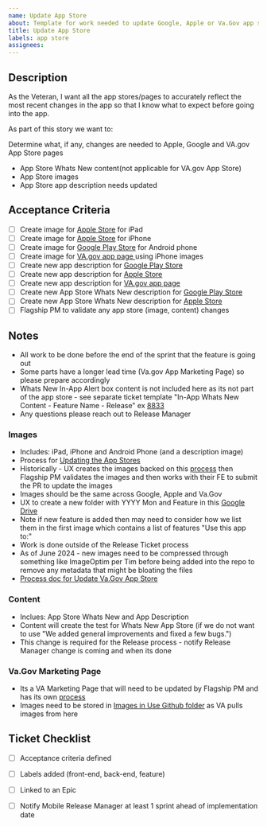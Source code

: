 ```yaml
---
name: Update App Store
about: Template for work needed to update Google, Apple or Va.Gov app store content and images 
title: Update App Store
labels: app store
assignees:
---
```



## Description 
As the Veteran, I want all the app stores/pages to accurately reflect the most recent changes in the app so that I know what to expect before going into the app. 

As part of this story we want to: 

<!-- List the desired outcome(s) for this ticket -->  
Determine what, if any, changes are needed to Apple, Google and VA.gov App Store pages
-  App Store Whats New content(not applicable for VA.gov App Store)
-  App Store images
-  App Store app description needs updated 

## Acceptance Criteria
<!-- Add a checkbox for each item required to fulfill the user story/issue. -->  
- [ ]  Create image for [Apple Store](https://apps.apple.com/us/app/va-health-and-benefits/id1559609596?platform=ipad) for iPad
- [ ]  Create image for [Apple Store](https://apps.apple.com/us/app/va-health-and-benefits/id1559609596?platform=iphone) for iPhone
- [ ]  Create image for [Google Play Store](https://play.google.com/store/apps/details?id=gov.va.mobileapp&hl=en_US&gl=US) for Android phone
- [ ]  Create image for [VA.gov app page ](https://mobile.va.gov/app/va-health-and-benefits) using iPhone images
- [ ]  Create new app description for [Google Play Store](https://play.google.com/store/apps/details?id=gov.va.mobileapp&hl=en_US&gl=US)
- [ ]  Create new app description for [Apple Store](https://apps.apple.com/us/app/va-health-and-benefits/id1559609596?platform=iphone)
- [ ]  Create new app description for [VA.gov app page](https://mobile.va.gov/app/va-health-and-benefits)
- [ ]  Create new App Store Whats New description for [Google Play Store](https://play.google.com/store/apps/details?id=gov.va.mobileapp&hl=en_US&gl=US)
- [ ]  Create new App Store Whats New description for [Apple Store](https://apps.apple.com/us/app/va-health-and-benefits/id1559609596?platform=iphone)
- [ ]  Flagship PM to validate any app store (image, content) changes 

## Notes 
- All work to be done before the end of the sprint that the feature is going out
- Some parts have a longer lead time (Va.gov App Marketing Page) so please prepare accordingly
- Whats New In-App Alert box content is not included here as its not part of the app store - see separate ticket template "In-App Whats New Content - Feature Name - Release" ex [8833](https://app.zenhub.com/workspaces/va-mobile-60f1a34998bc75000f2a489f/issues/gh/department-of-veterans-affairs/va-mobile-app/8833) 
- Any questions please reach out to Release Manager 

### Images
- Includes: iPad, iPhone and Android Phone (and a description image) 
- Process for [Updating the App Stores](https://department-of-veterans-affairs.github.io/va-mobile-app/docs/Operations/Updating%20the%20App%20Stores/)
- Historically - UX creates the images backed on this [process](https://department-of-veterans-affairs.github.io/va-mobile-app/docs/Operations/Updating%20the%20App%20Stores/#designer-update-the-app-store-images) then Flagship PM validates the images and then works with their FE to submit the PR to update the images
- Images should be the same across Google, Apple and Va.Gov
- UX to create a new folder with YYYY Mon and Feature in this [Google Drive](https://drive.google.com/drive/folders/1t_WOjaZkJKNR9oXEMczjtIePAFef2ym6)
- Note if new feature is added then may need to consider how we list them in the first image which contains a list of features "Use this app to:"
- Work is done outside of the Release Ticket process
- As of June 2024 - new images need to be compressed through something like ImageOptim per Tim before being added into the repo to remove any metadata that might be bloating the files
- [Process doc for Update Va.Gov App Store ](https://github.com/department-of-veterans-affairs/va.gov-team/tree/master/products/va-mobile-app/releases/Va.Gov%20APp%20Store)

### Content
- Inclues: App Store Whats New and App Description 
- Content will create the test for Whats New App Store (if we do not want to use "We added general improvements and fixed a few bugs.")
- This change is required for the Release process - notify Release Manager change is coming and when its done 
 

### Va.Gov Marketing Page
- Its a VA Marketing Page that will need to be updated by Flagship PM and has its own [process](https://github.com/department-of-veterans-affairs/va.gov-team/tree/master/products/va-mobile-app/Teams/QA%20and%20Release/Release%20Management%20/Go%20to%20Market/VA%20Call%20Center%20Process)
- Images need to be stored in [Images in Use Github folder](https://github.com/department-of-veterans-affairs/va.gov-team/tree/master/products/va-mobile-app/Teams/QA%20and%20Release/Release%20Management%20/Go%20to%20Market/VA.Gov%20App%20Store%20Page/Images%20In%20Use) as VA pulls images from here


 


## Ticket Checklist

- [ ] Acceptance criteria defined
- [ ] Labels added (front-end, back-end, feature)
- [ ] Linked to an Epic
- [ ] Notify Mobile Release Manager at least 1 sprint ahead of implementation date 

